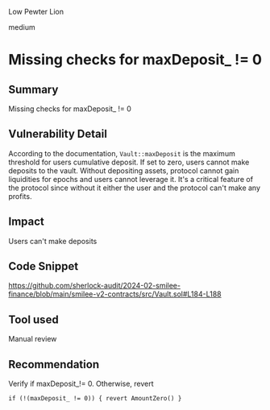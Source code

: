 Low Pewter Lion

medium

# Missing checks for maxDeposit_ != 0

## Summary

Missing checks for maxDeposit_ != 0

## Vulnerability Detail

According to the documentation, `Vault::maxDeposit` is the maximum threshold for users cumulative deposit.
If set to zero, users cannot make deposits to the vault. Without depositing assets, protocol cannot gain liquidities for epochs and users cannot leverage it.
It's a critical feature of the protocol since without it either the user and the protocol can't make any profits.

## Impact

Users can't make deposits

## Code Snippet

https://github.com/sherlock-audit/2024-02-smilee-finance/blob/main/smilee-v2-contracts/src/Vault.sol#L184-L188

## Tool used

Manual review

## Recommendation

Verify if maxDeposit_!= 0. Otherwise, revert

```solidity
if (!(maxDeposit_ != 0)) { revert AmountZero() }
```